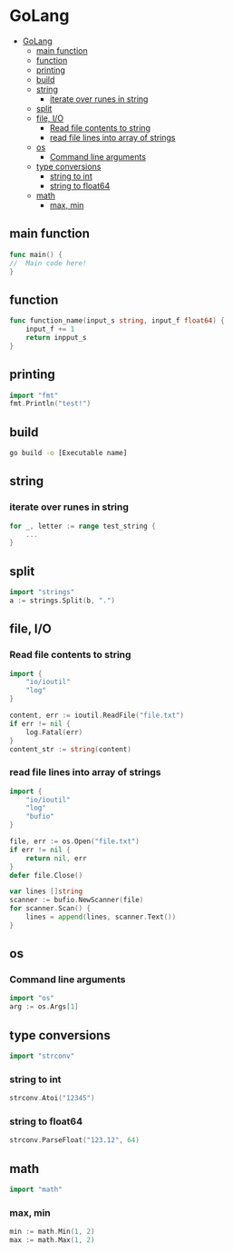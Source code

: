 # GoLang
<!--ts-->
* [GoLang](go.md#golang)
   * [main function](go.md#main-function)
   * [function](go.md#function)
   * [printing](go.md#printing)
   * [build](go.md#build)
   * [string](go.md#string)
      * [iterate over runes in string](go.md#iterate-over-runes-in-string)
   * [split](go.md#split)
   * [file, I/O](go.md#file-io)
      * [Read file contents to string](go.md#read-file-contents-to-string)
      * [read file lines into array of strings](go.md#read-file-lines-into-array-of-strings)
   * [os](go.md#os)
      * [Command line arguments](go.md#command-line-arguments)
   * [type conversions](go.md#type-conversions)
      * [string to int](go.md#string-to-int)
      * [string to float64](go.md#string-to-float64)
   * [math](go.md#math)
      * [max, min](go.md#max-min)

<!-- Added by: runner, at: Mon Jan 31 13:07:25 UTC 2022 -->

<!--te-->

## main function
```go
func main() {
//  Main code here!
}
```

## function
```go
func function_name(input_s string, input_f float64) {
    input_f += 1
    return inpput_s
}
```

## printing
```go
import "fmt"
fmt.Println("test!")
```

## build
```bash
go build -o [Executable name]
```

## string

### iterate over runes in string
```go
for _, letter := range test_string {
    ...
}
```

## split
```go
import "strings"
a := strings.Split(b, ".")
```

## file, I/O

### Read file contents to string
```go
import {
    "io/ioutil"
    "log"
}

content, err := ioutil.ReadFile("file.txt")
if err != nil {
    log.Fatal(err)
}
content_str := string(content)
```

### read file lines into array of strings
```go
import {
    "io/ioutil"
    "log"
    "bufio"
}

file, err := os.Open("file.txt")
if err != nil {
    return nil, err
}
defer file.Close()

var lines []string
scanner := bufio.NewScanner(file)
for scanner.Scan() {
    lines = append(lines, scanner.Text())
}
```

## os

### Command line arguments
```go
import "os"
arg := os.Args[1]
```

## type conversions
```go
import "strconv"
```

### string to int
```go
strconv.Atoi("12345")
```

### string to float64
```go
strconv.ParseFloat("123.12", 64)
```

## math
```go
import "math"
```

### max, min
```go
min := math.Min(1, 2)
max := math.Max(1, 2)
```

